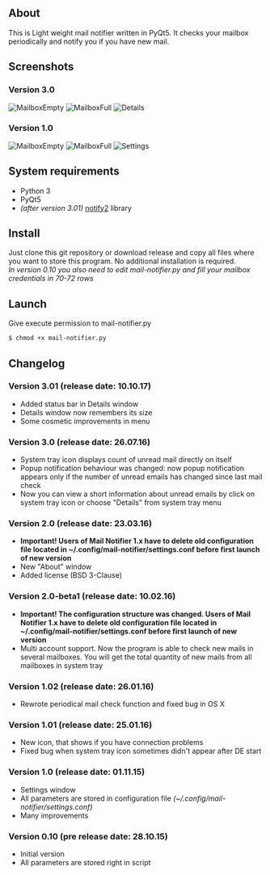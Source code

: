 ## About

This is Light weight mail notifier written in PyQt5. It checks your mailbox periodically and notify you if you have new mail.

## Screenshots
### Version 3.0
![MailboxEmpty](https://raw.github.com/rinaldus/mail-notifier/master/screenshots/no_unread_mails-3.0.jpg)
![MailboxFull](https://raw.github.com/rinaldus/mail-notifier/master/screenshots/unread_mails-3.0.jpg)
![Details](https://raw.github.com/rinaldus/mail-notifier/master/screenshots/details-3.0.jpg)
### Version 1.0
![MailboxEmpty](https://raw.github.com/rinaldus/mail-notifier/master/screenshots/screen1.jpg)
![MailboxFull](https://raw.github.com/rinaldus/mail-notifier/master/screenshots/screen2.jpg)
![Settings](https://raw.github.com/rinaldus/mail-notifier/master/screenshots/screen3.jpg)

## System requirements
 - Python 3
 - PyQt5
 - *(after version 3.01)* [notify2](https://pypi.python.org/pypi/notify2) library

## Install

Just clone this git repository or download release and copy all files where you want to store this program. No additional installation is required.  
*In version 0.10 you also need to edit mail-notifier.py and fill your mailbox credentials in 70-72 rows*

## Launch

Give execute permission to mail-notifier.py
```sh
$ chmod +x mail-notifier.py
```

## Changelog

### Version 3.01 (release date: 10.10.17)
* Added status bar in Details window
* Details window now remembers its size
* Some cosmetic improvements in menu

### Version 3.0 (release date: 26.07.16)
* System tray icon displays count of unread mail directly on itself
* Popup notification behaviour was changed: now popup notification appears only if the number of unread emails has
changed since last mail check
* Now you can view a short information about unread emails by click on system tray icon or choose "Details" from system tray menu

### Version 2.0 (release date: 23.03.16)
* **Important! Users of Mail Notifier 1.x have to delete old configuration file located in ~/.config/mail-notifier/settings.conf before first launch of new version**
* New "About" window
* Added license (BSD 3-Clause)

### Version 2.0-beta1 (release date: 10.02.16)
* **Important! The configuration structure was changed. Users of Mail Notifier 1.x have to delete old configuration file located in ~/.config/mail-notifier/settings.conf before first launch of new version**
* Multi account support. Now the program is able to check new mails in several mailboxes. You will get the total quantity of new mails from all mailboxes in system tray

### Version 1.02 (release date: 26.01.16)
* Rewrote periodical mail check function and fixed bug in OS X

### Version 1.01 (release date: 25.01.16)
* New icon, that shows if you have connection problems
* Fixed bug when system tray icon sometimes didn't appear after DE start

### Version 1.0 (release date: 01.11.15)
* Settings window
* All parameters are stored in configuration file *(~/.config/mail-notifier/settings.conf)*
* Many improvements

### Version 0.10 (pre release date: 28.10.15)
* Initial version
* All parameters are stored right in script
